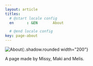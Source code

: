 ```yaml
---
layout: article
titles:
  # @start locale config
  en      : &EN       About

  # @end locale config
key: page-about
---
```


![About](https://user-images.githubusercontent.com/57987646/113576137-49b9d480-961f-11eb-8686-1bb10984cbf5.jpg){:.shadow.rounded width="200"}

A page made by Missy, Maki and Melis.

